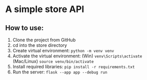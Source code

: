 # A simple store API

## How to use:

1. Clone the project from GitHub
1. cd into the store directory
1. Create virtual environment: ```python -m venv venv```
1. Activate the virtual environment: (Win) ```venv\Scripts\activate``` (Mac/Linux) ```source venv/bin/activate```
1. Install required libraries: ```pip install -r requirements.txt```
1. Run the server: ```flask --app app --debug run```